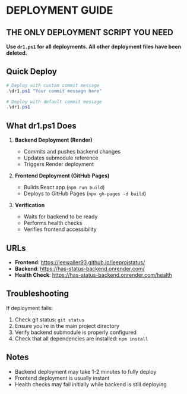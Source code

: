 # DEPLOYMENT GUIDE

## THE ONLY DEPLOYMENT SCRIPT YOU NEED

**Use `dr1.ps1` for all deployments. All other deployment files have been deleted.**

## Quick Deploy

```powershell
# Deploy with custom commit message
.\dr1.ps1 "Your commit message here"

# Deploy with default commit message
.\dr1.ps1
```

## What dr1.ps1 Does

1. **Backend Deployment (Render)**
   - Commits and pushes backend changes
   - Updates submodule reference
   - Triggers Render deployment

2. **Frontend Deployment (GitHub Pages)**
   - Builds React app (`npm run build`)
   - Deploys to GitHub Pages (`npx gh-pages -d build`)

3. **Verification**
   - Waits for backend to be ready
   - Performs health checks
   - Verifies frontend accessibility

## URLs

- **Frontend**: https://leewaller93.github.io/leeprojstatus/
- **Backend**: https://has-status-backend.onrender.com/
- **Health Check**: https://has-status-backend.onrender.com/health

## Troubleshooting

If deployment fails:
1. Check git status: `git status`
2. Ensure you're in the main project directory
3. Verify backend submodule is properly configured
4. Check that all dependencies are installed: `npm install`

## Notes

- Backend deployment may take 1-2 minutes to fully deploy
- Frontend deployment is usually instant
- Health checks may fail initially while backend is still deploying 